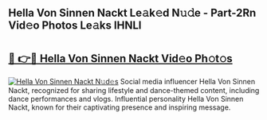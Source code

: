 ## Hella Von Sinnen Nackt Le𝚊k𝚎d N𝚞𝚍e - Part-2Rn Vid𝚎o Photos Le𝚊ks lHNLl

# <h2><a href="http://fb6bftz.evod.top/?m=Hella+Von+Sinnen+Nackt">🔗 👉🔴 Hella Von Sinnen Nackt Vid𝚎o Ph𝚘t𝚘s</a></h2>

[![Hella Von Sinnen Nackt N𝚞d𝚎s](https://i.imgur.com/8V9OHl7.gif)](http://fb6bftz.evod.top/?m=Hella+Von+Sinnen+Nackt)
Social media influencer Hella Von Sinnen Nackt, recognized for sharing lifestyle and dance-themed content, including dance performances and vlogs. Influential personality Hella Von Sinnen Nackt, known for their captivating presence and inspiring message. 
